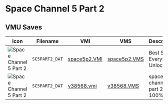 # Space Channel 5 Part 2

## VMU Saves

| Icon | Filename | VMI | VMS | Description |
|------|----------|-----|-----|-------------|
| ![Space Channel 5 Part 2](../icons/SC5PART2_DAT.GIF) | `SC5PART2_DAT` | [space5p2.VMI](space5p2.VMI) | [space5p2.VMS](space5p2.VMS) | Best Save! Everything Unlocked
| ![Space Channel 5 Part 2](../icons/SC5PART2_DAT.GIF) | `SC5PART2_DAT` | [v38568.vmi](v38568.vmi) | [v38568.VMS](v38568.VMS) | space channel 5 part 2, 100%
